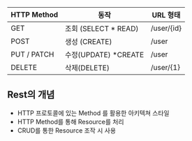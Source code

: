 | HTTP Method | 동작                 | URL 형태   |
| ----------- | -------------------- | ---------- |
| GET         | 조회 (SELECT * READ) | /user/{id} |
| POST        | 생성 (CREATE)        | /user      |
| PUT / PATCH | 수정(UPDATE) *CREATE | /user      |
| DELETE      | 삭제(DELETE)         | /user/{1}  |

## Rest의 개념

- HTTP 프로토콜에 있는 Method 를 활용한 아키텍쳐 스타일
- HTTP Method를 통해 Resource를 처리
- CRUD를 통한 Resource 조작 시 사용

